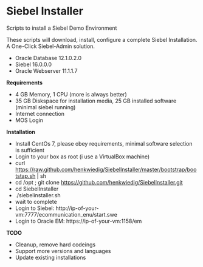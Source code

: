 Siebel Installer
================

Scripts to install a Siebel Demo Environment

These scripts will download, install, configure a complete Siebel Installation.
A One-Click Siebel-Admin solution.

* Oracle Database 12.1.0.2.0
* Siebel 16.0.0.0
* Oracle Webserver 11.1.1.7

**Requirements**

* 4 GB Memory, 1 CPU (more is always better)
* 35 GB Diskspace for installation media, 25 GB installed software (minimal siebel running)
* Internet connection
* MOS Login

**Installation**

* Install CentOs 7, please obey requirements, minimal software selection is sufficient
* Login to your box as root (i use a VirtualBox machine)
* curl https://raw.github.com/henkwiedig/SiebelInstaller/master/bootstrap/bootstap.sh | sh
* cd /opt ; git clone https://github.com/henkwiedig/SiebelInstaller.git
* cd SiebelInstaller
* ./siebelinstaller.sh
* wait to complete
* Login to Siebel: http://ip-of-your-vm:7777/ecommunication_enu/start.swe
* Login to Oracle EM: https://ip-of-your-vm:1158/em

**TODO**

* Cleanup, remove hard codeings
* Support more versions and languages
* Update existing installations

